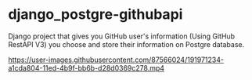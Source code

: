 # django_postgre-githubapi
Django project that gives you GitHub user's information (Using GitHub RestAPI V3) you choose and store their information on Postgre database.




https://user-images.githubusercontent.com/87566024/191971234-a1cda804-11ed-4b9f-bb6b-d28d0369c278.mp4

